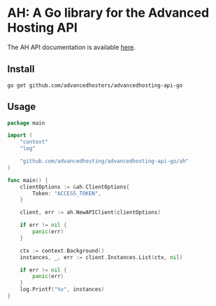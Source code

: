 # AH: A Go library for the Advanced Hosting API


The AH API documentation is available [here](https://api.websa.com/api-docs/).

## Install
```
go get github.com/advancedhosters/advancedhosting-api-go
```

## Usage

```go
package main

import (
	"context"
	"log"

	"github.com/advancedhosting/advancedhosting-api-go/ah"
)

func main() {
	clientOptions := &ah.ClientOptions{
		Token: "ACCESS_TOKEN",
	}

	client, err := ah.NewAPIClient(clientOptions)

	if err != nil {
		panic(err)
	}

	ctx := context.Background()
	instances, _, err := client.Instances.List(ctx, nil)

	if err != nil {
		panic(err)
	}
	log.Printf("%v", instances)
}

```

